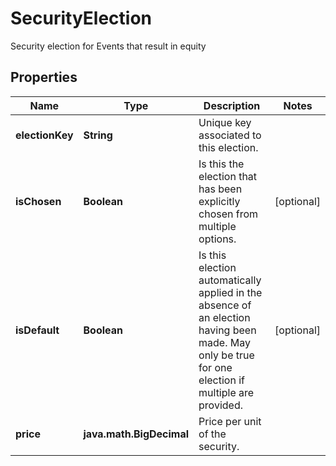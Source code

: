 

# SecurityElection

Security election for Events that result in equity

## Properties

| Name | Type | Description | Notes |
|------------ | ------------- | ------------- | -------------|
|**electionKey** | **String** | Unique key associated to this election. |  |
|**isChosen** | **Boolean** | Is this the election that has been explicitly chosen from multiple options. |  [optional] |
|**isDefault** | **Boolean** | Is this election automatically applied in the absence of an election having been made.  May only be true for one election if multiple are provided. |  [optional] |
|**price** | **java.math.BigDecimal** | Price per unit of the security. |  |



